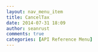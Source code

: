 ```yaml
---
layout: nav_menu_item
title: CancelTax
date: 2014-07-31 18:09
author: seanrust
comments: true
categories: [API Reference Menu]
---
```


